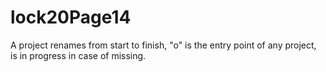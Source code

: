 # lock20Page14

A project renames from start to finish, "o" is the entry point of any project, is in progress in case of missing.